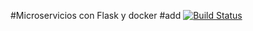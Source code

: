 #Microservicios con Flask y docker
#add
[![Build Status](https://travis-ci.org/ZosimoSantosGutarra/inkarri-app.svg?branch=master)](https://travis-ci.org/abelthf/inkarri-app)

